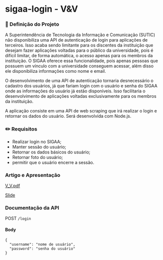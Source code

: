 # sigaa-login - V&V

### 📝 Definição do Projeto
A Superintendência de Tecnologia da Informação e Comunicação (SUTIC) não disponibiliza uma API de autenticação de login para aplicações de terceiros. Isso acaba sendo limitante para os discentes da instituição que desejam fazer aplicações voltadas para o público da universidade, pois é difícil limitar, de forma automática, o acesso apenas para os membros da instituição. O SIGAA oferece essa funcionalidade, pois apenas pessoas que possuem um vínculo com a universidade conseguem acessar, além disso ele disponibiliza informações como nome e email.

O desenvolvimento de uma API de autenticação tornaria desnecessário o cadastro dos usuários, já que fariam login com o usuário e senha do SIGAA onde as informações do usuário já estão disponíveis. Isso facilitaria o desenvolvimento de aplicações voltadas exclusivamente para os membros da instituição.

A aplicação consiste em uma API de web scraping que irá realizar o login e retornar os dados do usuário. Será desenvolvida com Node.js.


### ✏️ Requisitos
- Realizar login no SIGAA;
- Manter sessão do usuário;
- Retornar os dados básicos do usuário;
- Retornar foto do usuário;
- permitir que o usuário encerre a sessão.

### Artigo e Apresentação 
[V_V.pdf](https://github.com/DaviEmmanuel04/sigaa-login/files/13046538/V_V.pdf)


[Slide](https://docs.google.com/presentation/d/1w1CMEk_qdQHYXqnE4Q1wcl-waRklw4EC7h52dDfxY9M/edit?usp=sharing)

### Documentação da API
POST `/login`
#### Body
```
{
  "username": "nome de usuário",
  "password": "senha do usuário"
}
```
